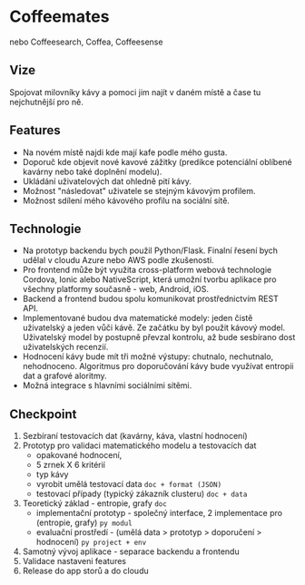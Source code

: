 # Coffeemates

nebo Coffeesearch, Coffea, Coffeesense

## Vize

Spojovat milovníky kávy a pomoci jim najít v daném místě a čase tu nejchutnější pro ně.

## Features

* Na novém místě najdi kde mají kafe podle mého gusta.
* Doporuč kde objevit nové kavové zážitky (predikce potenciální oblíbené kavárny 
nebo také doplnění modelu).
* Ukládání uživatelových dat ohledně pití kávy. 
* Možnost "následovat" uživatele se stejným kávovým profilem.
* Možnost sdílení mého kávového profilu na sociální sítě.

## Technologie

* Na prototyp backendu bych použil Python/Flask. Finalní řesení bych udělal v cloudu Azure nebo AWS podle zkušenosti.
* Pro frontend může být využita cross-platform webová technologie Cordova, Ionic alebo NativeScript, která umožní tvorbu aplikace pro všechny platformy současně - web, Android, iOS. 
* Backend a frontend budou spolu komunikovat prostřednictvím REST API.
* Implementované budou dva matematické modely: jeden čistě uživatelský a jeden vůči kávě. Ze začátku by byl použit kávový model. Uživatelský model by postupně převzal kontrolu, až bude sesbírano dost uživatelských recenzií.
* Hodnocení kávy bude mít tři možné výstupy: chutnalo, nechutnalo, nehodnoceno. Algoritmus pro doporučování kávy bude využívat entropii dat a grafové aloritmy.
* Možná integrace s hlavními sociálními sítěmi.

## Checkpoint

1. Sezbíraní testovacích dat (kavárny, káva, vlastní hodnocení)
2. Prototyp pro validaci matematického modelu a testovacích dat
    * opakované hodnocení,
    * 5 zrnek X 6 kritérií
    * typ kávy
    * vyrobit umělá testovací data `doc + format (JSON)`
    * testovací případy (typický zákazník clusteru) `doc + data`
3. Teoretický základ - entropie, grafy `doc`
    * implementační prototyp - společný interface, 2 implementace pro (entropie, grafy) `py modul`
    * evaluační prostředí - (umělá data > prototyp > doporučení > hodnocení) `py project + env`
3. Samotný vývoj aplikace - separace backendu a frontendu
4. Validace nastaveni features
5. Release do app storů a do cloudu
